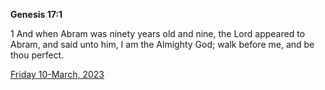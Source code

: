 **Genesis 17:1**

1 And when Abram was ninety years old and nine, the Lord appeared to Abram, and said unto him, I am the Almighty God; walk before me, and be thou perfect.

[Friday 10-March, 2023](https://t.me/s/daily_scripture)
